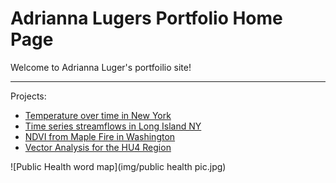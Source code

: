 # Adrianna Lugers Portfolio Home Page

Welcome to Adrianna Luger's portfoilio site!

***

Projects:
  * [Temperature over time in New York](https://Adriannaluger1.github.io/notebooks/ny-temp.html)
  * [Time series streamflows in Long Island NY](https://Adriannaluger1.github.io/notebooks/timeseries-ny.html)
  * [NDVI from Maple Fire in Washington](http://Adriannaluger1.github.io/notebooks/ndvi_maple_fire.html)
  * [Vector Analysis for the HU4 Region](http://Adriannaluger1.github.io/notebooks/vector.html)

![Public Health word map](img/public health pic.jpg)


